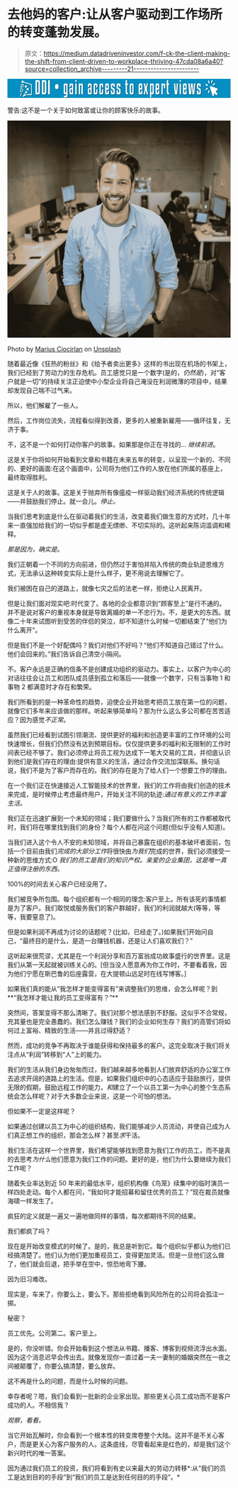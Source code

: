 # 去他妈的客户:让从客户驱动到工作场所的转变蓬勃发展。

> 原文：<https://medium.datadriveninvestor.com/f-ck-the-client-making-the-shift-from-client-driven-to-workplace-thriving-47cda08a6a40?source=collection_archive---------21----------------------->

[![](img/4c75af2699c26bf20ab39b41db9a36f1.png)](http://www.track.datadriveninvestor.com/1B9E)

警告:这不是一个关于如何致富或让你的顾客快乐的故事。

![](img/54eb9ce06ca37268f12cf2b32a12df39.png)

Photo by [Marius Ciocirlan](https://unsplash.com/photos/vMV6r4VRhJ8?utm_source=unsplash&utm_medium=referral&utm_content=creditCopyText) on [Unsplash](https://unsplash.com/search/photos/employee?utm_source=unsplash&utm_medium=referral&utm_content=creditCopyText)

随着最近像《狂热的粉丝》和《给予者卖出更多》这样的书出现在机场的书架上，我们已经到了劳动力的生存危机。员工感觉只是一个数字(是的，*仍然是*)，对“客户就是一切”的持续关注正迫使中小型企业将自己淹没在利润微薄的项目中，结果却发现自己喘不过气来。

所以，他们解雇了一些人。

然后，工作岗位流失，流程看似得到改善，更多的人被重新雇用——循环往复，无济于事。

不，这不是一个如何打动你客户的故事。如果那是你正在寻找的… *继续前进*。

这是关于你将如何开始看到文章和书籍在未来五年的转变，以呈现一个新的、不同的、更好的画面:在这个画面中，公司将为他们工作的人放在他们所属的基座上，最终取得胜利。

这是关于人的故事。这是关于抛弃所有像瘟疫一样驱动我们经济系统的传统逻辑——并鼓励我们停止。就一会儿。*停止。*

当我们思考到底是什么在驱动着我们的生活，改变着我们做生意的方式时，几十年来一直强加给我们的一切似乎都是虚无缥缈、不切实际的。这听起来陈词滥调和稀释。

*那是因为，确实是。*

我们正朝着一个不同的方向前进，但仍然过于害怕并陷入传统的商业轨迹思维方式，无法承认这种转变实际上是什么样子，更不用说去理解它了。

我们被困在自己的道路上，就像七灾之后的法老一样，拒绝让人民离开。

但是让我们面对现实吧:时代变了。各地的企业都意识到“顾客至上”是行不通的。并不是说对客户的重视本身就是导致离婚的单一不忠行为。不，是更大的东西。就像二十年来试图听到受苦的伴侣的哭泣，却不知道什么时候一切都结束了“他们为什么离开”。

但是我们不是一个好配偶吗？我们对他们不好吗？“他们不知道自己错过了什么。他们会回来的。”我们告诉自己清空小隔间。

不。客户永远是正确的信条不是创建成功组织的驱动力。事实上，以客户为中心的对话往往会让员工和团队成员感到孤立和落后——就像一个数字，只有当事物 1 和事物 2 都满意时才存在和繁荣。

我们所看到的是一种革命性的趋势，迫使企业开始思考把员工放在第一位的问题，就像它们多年来应该做的那样。听起来够简单吗？那为什么这么多公司都在苦苦适应？因为感觉*不正常*。

虽然我们已经看到试图引领潮流、提供更好的福利和创造更丰富的工作环境的公司快速增长，但我们仍然没有达到预期目标。仅仅提供更多的福利和无限制的工作时间表已经不够了。我们必须停止将员工视为达成下一笔大交易的工具，并彻底认识到他们是我们存在的理由:提供有意义的生活，通过合作交流加深联系。换句话说，我们不是为了客户而存在的。我们的存在是为了给人们一个想要工作的理由。

在一个我们正在快速接近人工智能技术的世界里，我们的工作将由我们创造的技术来完成，是时候停止考虑最终用户，开始关注不同的轨迹:*通过有意义的工作丰富生活。*

我们正在迅速扩展到一个未知的领域；我们要做什么？当我们所有的工作都被取代时，我们将在哪里找到我们的身份？每个人都在问这个问题(但似乎没有人知道)。

当我们进入这个令人不安的未知领域，并将自己暴露在组织的基本破坏者面前，包括一个目前由我们*完成的大部分工作*将很快由*为我们*完成的世界，我们必须接受一种新的思维方式:O *我们的员工是我们的知识产权。亲爱的企业集团，这是唯一真正值得注册的东西。*

100%的时间去关心客户已经没用了。

我们被竞争所包围。每个组织都有一个相同的理念:客户至上。所有该死的事情都是为了客户。我们取悦或服务我们的客户群越好，我们的利润就越大(等等，等等，我要窒息了)。

但是如果利润不再成为讨论的话题呢？(比如，已经走了。)如果我们开始问自己，“最终目的是什么，是造一台赚钱机器，还是让人们喜欢我们？”

这听起来很荒谬，尤其是在一个利润分享和百万富翁成功故事盛行的世界里。这是我们从第一天起就被训练关心的。[但当没人愿意再为你工作时，不要看着我，因为他们宁愿在斯巴鲁的后座露营，在大提顿山远足时在线写博客。]

如果我们真的能从“我怎样才能变得富有”来调整我们的思维，会怎么样呢？到**“我怎样才能让我的员工变得富有？”**

突然间，答案变得不那么清晰了。我们对那个想法感到不舒服。这似乎不合常规，充其量也是完全愚蠢的。我们怎么赚钱？我们的企业如何生存？我们的高管们将如何过上富裕、精致的生活——并且过得舒适？

然而，成功的竞争不再取决于谁能获得和保持最多的客户。这完全取决于我们将关注点从“利润”转移到“人”上的能力。

我们的生活从我们身边匆匆而过，我们越来越多地看到人们放弃舒适的办公室工作去追求开阔的道路上的生活。但是，如果我们组织中的心态适应于鼓励旅行，提供无限的假期，鼓励远程工作的能力，*和*建立了一个以员工第一为中心的整个生态系统会怎么样呢？对于大多数企业来说，这是一个可怕的想法。

但如果不一定是这样呢？

如果通过创建以员工为中心的组织结构，我们能够减少人员流动，并使自己成为人们真正想工作的组织，那会怎么样？甚至*求*干活。

我们生活在这样一个世界里，我们希望能够找到愿意为我们工作的员工，而不是真的去思考*为什么*他们愿意为我们工作的问题。更好的是，他们为什么要继续为我们工作呢？

随着失业率达到近 50 年来的最低水平，组织机构像《鸟笼》续集中的临时演员一样四处走动。每个人都在问，“我如何才能招募和留住优秀的员工？”现在裁员就像海啸一样发生了。

疯狂的定义就是一遍又一遍地做同样的事情，每次都期待不同的结果。

我们都疯了吗？

现在是开始改变模式的时候了。是的，我总是听到它。每个组织似乎都认为他们已经搞清楚了。他们认为他们更加重视员工，变得更加灵活。但是一旦他们这么做了，他们就会后退，把手举在空中，惊恐地弯下腰。

因为旧习难改。

现实是，车来了，你要么上，要么下。那些拒绝看到风险所在的公司将会孤注一掷。

秘密？

员工优先。公司第二。客户至上。

是的，你没听错。你会开始看到这个想法从书籍、播客、博客到视频流浮出水面。因为这个消息迟早会传出去。就像发现你一直过着一夫一妻制的婚姻突然在一夜之间被颠覆了，你要么搞清楚，要么放弃。

这不再是什么的问题，而是什么时候的问题。

幸存者呢？嗯，我们会看到一批新的企业家出现。那些更关心员工成功而不是客户成功的人。不相信我？

*观察，看看。*

当它开始瓦解时，你会看到一个根本性的转变席卷整个大陆。这并不是不关心客户，而是更关心为客户服务的人。这条底线，尽管看起来是红色的，却是我们这个新兴时代的唯一答案。

因为通过我们员工的投资，我们将看到有史以来最大的劳动力转移*:从“我们的员工是达到目的的手段”到“我们的员工是达到任何目的的手段”。*